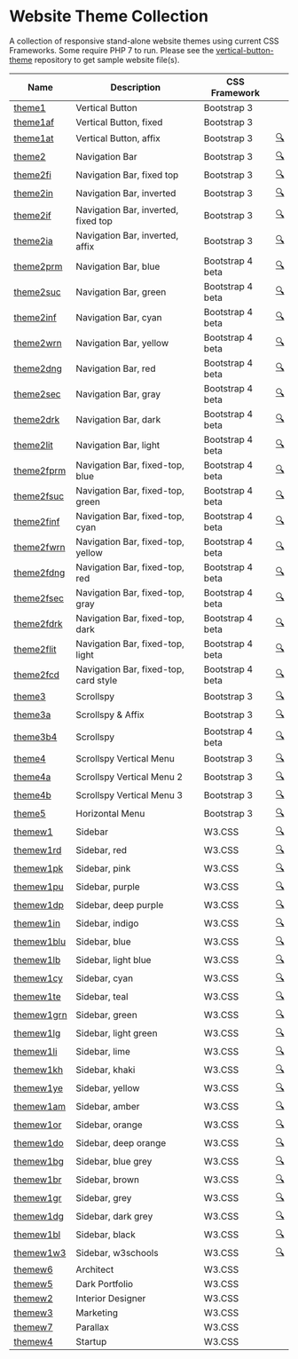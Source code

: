 # Website Theme Collection
A collection of responsive stand-alone website themes using current CSS Frameworks.  Some require PHP 7 to run.  Please see the [vertical-button-theme](https://github.com/emrickj/vertical-button-theme) repository to get sample website file(s).

| Name | Description | CSS Framework | |
| --- | --- | --- | --- |
| [theme1](theme1.php) | Vertical Button | Bootstrap 3 | |
| [theme1af](theme1af.php) | Vertical Button, fixed | Bootstrap 3 | |
| [theme1at](theme1at.php) | Vertical Button, affix | Bootstrap 3 | <a href="https://www.gem-editor.com/gwc/theme1at.php?u=501" target="_blank">:mag:</a> |
| [theme2](theme2.php) | Navigation Bar | Bootstrap 3 | <a href="https://www.gem-editor.com/gwc/theme2.php?u=501" target="_blank">:mag:</a> |
| [theme2fi](theme2fi.php) | Navigation Bar, fixed top | Bootstrap 3 | <a href="https://www.gem-editor.com/gwc/theme2fi.php?u=501" target="_blank">:mag:</a> |
| [theme2in](theme2in.php) | Navigation Bar, inverted | Bootstrap 3 | <a href="https://www.gem-editor.com/gwc/theme2in.php?u=501" target="_blank">:mag:</a> |
| [theme2if](theme2if.php) | Navigation Bar, inverted, fixed top | Bootstrap 3 | <a href="https://www.gem-editor.com/gwc/theme2if.php?u=501" target="_blank">:mag:</a> |
| [theme2ia](theme2ia.php) | Navigation Bar, inverted, affix | Bootstrap 3 | <a href="https://www.gem-editor.com/gwc/theme2ia.php?u=500" target="_blank">:mag:</a> |
| [theme2prm](theme2prm.php) | Navigation Bar, blue | Bootstrap 4 beta | <a href="https://www.gem-editor.com/gwc/theme2prm.php?u=501" target="_blank">:mag:</a> |
| [theme2suc](theme2suc.php) | Navigation Bar, green | Bootstrap 4 beta | <a href="https://www.gem-editor.com/gwc/theme2suc.php?u=501" target="_blank">:mag:</a> |
| [theme2inf](theme2inf.php) | Navigation Bar, cyan | Bootstrap 4 beta | <a href="https://www.gem-editor.com/gwc/theme2inf.php?u=501" target="_blank">:mag:</a> |
| [theme2wrn](theme2wrn.php) | Navigation Bar, yellow | Bootstrap 4 beta | <a href="https://www.gem-editor.com/gwc/theme2wrn.php?u=501" target="_blank">:mag:</a> |
| [theme2dng](theme2dng.php) | Navigation Bar, red | Bootstrap 4 beta | <a href="https://www.gem-editor.com/gwc/theme2dng.php?u=501" target="_blank">:mag:</a> |
| [theme2sec](theme2sec.php) | Navigation Bar, gray | Bootstrap 4 beta | <a href="https://www.gem-editor.com/gwc/theme2sec.php?u=501" target="_blank">:mag:</a> |
| [theme2drk](theme2drk.php) | Navigation Bar, dark | Bootstrap 4 beta | <a href="https://www.gem-editor.com/gwc/theme2drk.php?u=501" target="_blank">:mag:</a> |
| [theme2lit](theme2lit.php) | Navigation Bar, light | Bootstrap 4 beta | <a href="https://www.gem-editor.com/gwc/theme2lit.php?u=501" target="_blank">:mag:</a> |
| [theme2fprm](theme2fprm.php) | Navigation Bar, fixed-top, blue | Bootstrap 4 beta | <a href="https://www.gem-editor.com/gwc/theme2fprm.php?u=501" target="_blank">:mag:</a> |
| [theme2fsuc](theme2fsuc.php) | Navigation Bar, fixed-top, green | Bootstrap 4 beta | <a href="https://www.gem-editor.com/gwc/theme2fsuc.php?u=501" target="_blank">:mag:</a> |
| [theme2finf](theme2finf.php) | Navigation Bar, fixed-top, cyan | Bootstrap 4 beta | <a href="https://www.gem-editor.com/gwc/theme2finf.php?u=501" target="_blank">:mag:</a> |
| [theme2fwrn](theme2fwrn.php) | Navigation Bar, fixed-top, yellow | Bootstrap 4 beta | <a href="https://www.gem-editor.com/gwc/theme2fwrn.php?u=501" target="_blank">:mag:</a> |
| [theme2fdng](theme2fdng.php) | Navigation Bar, fixed-top, red | Bootstrap 4 beta | <a href="https://www.gem-editor.com/gwc/theme2fdng.php?u=501" target="_blank">:mag:</a> |
| [theme2fsec](theme2fsec.php) | Navigation Bar, fixed-top, gray | Bootstrap 4 beta | <a href="https://www.gem-editor.com/gwc/theme2fsec.php?u=501" target="_blank">:mag:</a> |
| [theme2fdrk](theme2fdrk.php) | Navigation Bar, fixed-top, dark | Bootstrap 4 beta | <a href="https://www.gem-editor.com/gwc/theme2fdrk.php?u=501" target="_blank">:mag:</a> |
| [theme2flit](theme2flit.php) | Navigation Bar, fixed-top, light | Bootstrap 4 beta | <a href="https://www.gem-editor.com/gwc/theme2flit.php?u=501" target="_blank">:mag:</a> |
| [theme2fcd](theme2fcd.php) | Navigation Bar, fixed-top, card style | Bootstrap 4 beta | <a href="https://www.gem-editor.com/gwc/theme2fcd.php?u=501" target="_blank">:mag:</a> |
| [theme3](theme3.php) | Scrollspy | Bootstrap 3 | <a href="https://www.gem-editor.com/gwc/theme3.php?u=501" target="_blank">:mag:</a> |
| [theme3a](theme3a.php) | Scrollspy & Affix | Bootstrap 3 | <a href="https://www.gem-editor.com/gwc/theme3a.php?u=501" target="_blank">:mag:</a> |
| [theme3b4](theme3b4.php) | Scrollspy | Bootstrap 4 beta | <a href="https://www.gem-editor.com/gwc/theme3b4.php?u=501" target="_blank">:mag:</a> |
| [theme4](theme4.php) | Scrollspy Vertical Menu | Bootstrap 3 | <a href="https://www.gem-editor.com/gwc/theme4.php?u=501" target="_blank">:mag:</a> |
| [theme4a](theme4a.php) | Scrollspy Vertical Menu 2 | Bootstrap 3 | <a href="https://www.gem-editor.com/gwc/theme4a.php?u=501" target="_blank">:mag:</a> |
| [theme4b](theme4b.php) | Scrollspy Vertical Menu 3 | Bootstrap 3 | <a href="https://www.gem-editor.com/gwc/theme4b.php?u=501" target="_blank">:mag:</a> |
| [theme5](theme5.php) | Horizontal Menu | Bootstrap 3 | <a href="https://www.gem-editor.com/gwc/theme5.php?u=501" target="_blank">:mag:</a> |
| [themew1](themew1.php) | Sidebar | W3.CSS | <a href="https://www.gem-editor.com/gwc/themew1.php?u=501" target="_blank">:mag:</a> |
| [themew1rd](themew1rd.php) | Sidebar, red | W3.CSS | <a href="https://www.gem-editor.com/gwc/themew1rd.php?u=501" target="_blank">:mag:</a> |
| [themew1pk](themew1pk.php) | Sidebar, pink | W3.CSS | <a href="https://www.gem-editor.com/gwc/themew1pk.php?u=501" target="_blank">:mag:</a> |
| [themew1pu](themew1pu.php) | Sidebar, purple | W3.CSS | <a href="https://www.gem-editor.com/gwc/themew1pu.php?u=501" target="_blank">:mag:</a> |
| [themew1dp](themew1dp.php) | Sidebar, deep purple | W3.CSS | <a href="https://www.gem-editor.com/gwc/themew1dp.php?u=501" target="_blank">:mag:</a> |
| [themew1in](themew1in.php) | Sidebar, indigo | W3.CSS | <a href="https://www.gem-editor.com/gwc/themew1in.php?u=501" target="_blank">:mag:</a> |
| [themew1blu](themew1blu.php) | Sidebar, blue | W3.CSS | <a href="https://www.gem-editor.com/gwc/themew1blu.php?u=501" target="_blank">:mag:</a> |
| [themew1lb](themew1lb.php) | Sidebar, light blue | W3.CSS | <a href="https://www.gem-editor.com/gwc/themew1lb.php?u=501" target="_blank">:mag:</a> |
| [themew1cy](themew1cy.php) | Sidebar, cyan | W3.CSS | <a href="https://www.gem-editor.com/gwc/themew1cy.php?u=501" target="_blank">:mag:</a> |
| [themew1te](themew1te.php) | Sidebar, teal | W3.CSS | <a href="https://www.gem-editor.com/gwc/themew1te.php?u=501" target="_blank">:mag:</a> |
| [themew1grn](themew1grn.php) | Sidebar, green | W3.CSS | <a href="https://www.gem-editor.com/gwc/themew1grn.php?u=501" target="_blank">:mag:</a> |
| [themew1lg](themew1lg.php) | Sidebar, light green | W3.CSS | <a href="https://www.gem-editor.com/gwc/themew1lg.php?u=501" target="_blank">:mag:</a> |
| [themew1li](themew1li.php) | Sidebar, lime | W3.CSS | <a href="https://www.gem-editor.com/gwc/themew1li.php?u=501" target="_blank">:mag:</a> |
| [themew1kh](themew1kh.php) | Sidebar, khaki | W3.CSS | <a href="https://www.gem-editor.com/gwc/themew1kh.php?u=501" target="_blank">:mag:</a> |
| [themew1ye](themew1ye.php) | Sidebar, yellow | W3.CSS | <a href="https://www.gem-editor.com/gwc/themew1ye.php?u=501" target="_blank">:mag:</a> |
| [themew1am](themew1am.php) | Sidebar, amber | W3.CSS | <a href="https://www.gem-editor.com/gwc/themew1am.php?u=501" target="_blank">:mag:</a> |
| [themew1or](themew1or.php) | Sidebar, orange | W3.CSS | <a href="https://www.gem-editor.com/gwc/themew1or.php?u=501" target="_blank">:mag:</a> |
| [themew1do](themew1do.php) | Sidebar, deep orange | W3.CSS | <a href="https://www.gem-editor.com/gwc/themew1do.php?u=501" target="_blank">:mag:</a> |
| [themew1bg](themew1bg.php) | Sidebar, blue grey | W3.CSS | <a href="https://www.gem-editor.com/gwc/themew1bg.php?u=501" target="_blank">:mag:</a> |
| [themew1br](themew1br.php) | Sidebar, brown | W3.CSS | <a href="https://www.gem-editor.com/gwc/themew1br.php?u=501" target="_blank">:mag:</a> |
| [themew1gr](themew1gr.php) | Sidebar, grey | W3.CSS | <a href="https://www.gem-editor.com/gwc/themew1gr.php?u=501" target="_blank">:mag:</a> |
| [themew1dg](themew1dg.php) | Sidebar, dark grey | W3.CSS | <a href="https://www.gem-editor.com/gwc/themew1dg.php?u=501" target="_blank">:mag:</a> |
| [themew1bl](themew1bl.php) | Sidebar, black | W3.CSS | <a href="https://www.gem-editor.com/gwc/themew1bl.php?u=501" target="_blank">:mag:</a> |
| [themew1w3](themew1w3.php) | Sidebar, w3schools | W3.CSS | <a href="https://www.gem-editor.com/gwc/themew1w3.php?u=501" target="_blank">:mag:</a> |
| [themew6](themew6.php) | Architect | W3.CSS |
| [themew5](themew5.php) | Dark Portfolio | W3.CSS |
| [themew2](themew2.php) | Interior Designer | W3.CSS |
| [themew3](themew3.php) | Marketing | W3.CSS |
| [themew7](themew7.php) | Parallax | W3.CSS |
| [themew4](themew4.php) | Startup | W3.CSS |
